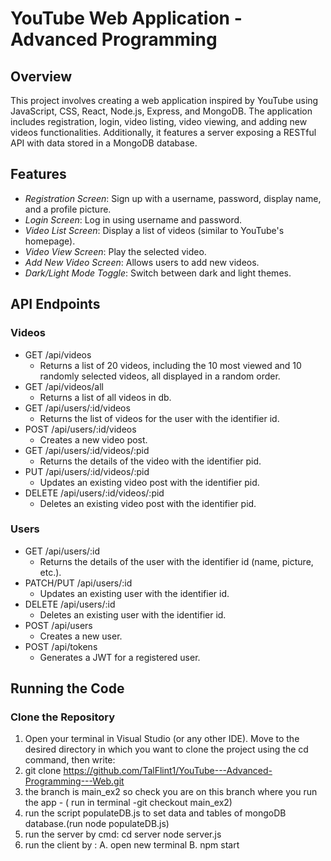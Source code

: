 # YouTube Web Application - Advanced Programming

## Overview

This project involves creating a web application inspired by YouTube using JavaScript, CSS, React, Node.js, Express, and MongoDB. The application includes registration, login, video listing, video viewing, and adding new videos functionalities. Additionally, it features a server exposing a RESTful API with data stored in a MongoDB database.

## Features

- *Registration Screen*: Sign up with a username, password, display name, and a profile picture.
- *Login Screen*: Log in using username and password.
- *Video List Screen*: Display a list of videos (similar to YouTube's homepage).
- *Video View Screen*: Play the selected video.
- *Add New Video Screen*: Allows users to add new videos.
- *Dark/Light Mode Toggle*: Switch between dark and light themes.

## API Endpoints

### Videos
- GET /api/videos
  - Returns a list of 20 videos, including the 10 most viewed and 10 randomly selected videos, all displayed in a random order.
- GET /api/videos/all
  - Returns a list of all videos in db.
- GET /api/users/:id/videos
  - Returns the list of videos for the user with the identifier id.
- POST /api/users/:id/videos
  - Creates a new video post.
- GET /api/users/:id/videos/:pid
  - Returns the details of the video with the identifier pid.
- PUT /api/users/:id/videos/:pid
  - Updates an existing video post with the identifier pid.
- DELETE /api/users/:id/videos/:pid
  - Deletes an existing video post with the identifier pid.
  
### Users
- GET /api/users/:id
  - Returns the details of the user with the identifier id (name, picture, etc.).
- PATCH/PUT /api/users/:id
  - Updates an existing user with the identifier id.
- DELETE /api/users/:id
  - Deletes an existing user with the identifier id.
- POST /api/users
  - Creates a new user.
- POST /api/tokens
  - Generates a JWT for a registered user.

## Running the Code

### Clone the Repository

1. Open your terminal in Visual Studio (or any other IDE). Move to the desired directory in which you want to clone the project using the cd command, then write:
2.  git clone https://github.com/TalFlint1/YouTube---Advanced-Programming---Web.git
3.  the branch is main_ex2 so check you are on this branch where you run the app - ( run in terminal -git checkout main_ex2)
4. run the script populateDB.js to set data and tables of mongoDB database.(run node populateDB.js) 
5. run the server by cmd:
cd server
node server.js
6. run the client by :
A. open new terminal
B. npm start
   
